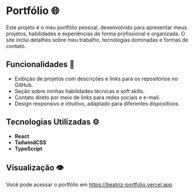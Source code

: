 # Portfólio 🌐

Este projeto é o meu portfólio pessoal, desenvolvido para apresentar meus projetos, habilidades e experiências de forma profissional e organizada. O site inclui detalhes sobre meu trabalho, tecnologias dominadas e formas de contato.

## Funcionalidades 🔧

- Exibição de projetos com descrições e links para os repositórios no GitHub.  
- Seção sobre minhas habilidades técnicas e soft skills.  
- Contato direto por meio de links para redes sociais e e-mail.  
- Design responsivo e intuitivo, adaptado para diferentes dispositivos.

## Tecnologias Utilizadas ⚙️

- **React**  
- **TailwindCSS**  
- **TypeScript**    

## Visualização 👁
Você pode acessar o portfólio em https://beatriz-portfolio.vercel.app 
